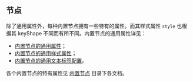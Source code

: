 ## 节点

除了通用属性外，每种内置节点拥有一些特有的属性。而其样式属性 `style` 也根据其 keyShape 不同而有所不同。内置节点的通用属性详见：

- [内置节点的通用属性](/zh/docs/manual/middle/elements/nodes/defaultNode#节点的通用属性)；
- [内置节点的通用样式属性](/zh/docs/manual/middle/elements/nodes/defaultNode#样式属性-style)；
- [内置节点的通用文本标签配置](/zh/docs/manual/middle/elements/nodes/defaultNode#标签文本-label-及其配置-labelcfg)。

各个内置节点的特有属性见 [内置节点](/zh/docs/manual/middle/elements/nodes/defaultNode) 目录下各文档。
